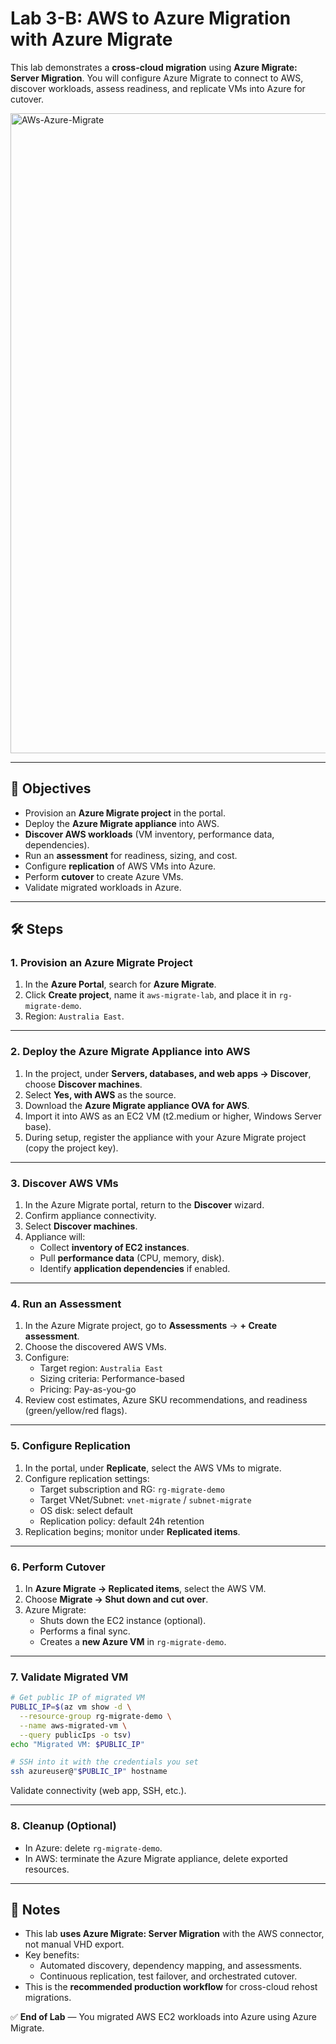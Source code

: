 # Lab 3-B: AWS to Azure Migration with Azure Migrate

This lab demonstrates a **cross-cloud migration** using **Azure Migrate: Server Migration**. You will configure Azure Migrate to connect to AWS, discover workloads, assess readiness, and replicate VMs into Azure for cutover.

<img width="1536" height="1024" alt="AWs-Azure-Migrate" src="https://github.com/user-attachments/assets/6b2d0d4f-a623-4bc2-a524-3e5b0998acc1" />

---

## 🎯 Objectives
- Provision an **Azure Migrate project** in the portal.  
- Deploy the **Azure Migrate appliance** into AWS.  
- **Discover AWS workloads** (VM inventory, performance data, dependencies).  
- Run an **assessment** for readiness, sizing, and cost.  
- Configure **replication** of AWS VMs into Azure.  
- Perform **cutover** to create Azure VMs.  
- Validate migrated workloads in Azure.  

---

## 🛠️ Steps

### 1. Provision an Azure Migrate Project
1. In the **Azure Portal**, search for **Azure Migrate**.  
2. Click **Create project**, name it `aws-migrate-lab`, and place it in `rg-migrate-demo`.  
3. Region: `Australia East`.  

---

### 2. Deploy the Azure Migrate Appliance into AWS
1. In the project, under **Servers, databases, and web apps → Discover**, choose **Discover machines**.  
2. Select **Yes, with AWS** as the source.  
3. Download the **Azure Migrate appliance OVA for AWS**.  
4. Import it into AWS as an EC2 VM (t2.medium or higher, Windows Server base).  
5. During setup, register the appliance with your Azure Migrate project (copy the project key).  

---

### 3. Discover AWS VMs
1. In the Azure Migrate portal, return to the **Discover** wizard.  
2. Confirm appliance connectivity.  
3. Select **Discover machines**.  
4. Appliance will:  
   - Collect **inventory of EC2 instances**.  
   - Pull **performance data** (CPU, memory, disk).  
   - Identify **application dependencies** if enabled.  

---

### 4. Run an Assessment
1. In the Azure Migrate project, go to **Assessments** → **+ Create assessment**.  
2. Choose the discovered AWS VMs.  
3. Configure:  
   - Target region: `Australia East`  
   - Sizing criteria: Performance-based  
   - Pricing: Pay-as-you-go  
4. Review cost estimates, Azure SKU recommendations, and readiness (green/yellow/red flags).  

---

### 5. Configure Replication
1. In the portal, under **Replicate**, select the AWS VMs to migrate.  
2. Configure replication settings:  
   - Target subscription and RG: `rg-migrate-demo`  
   - Target VNet/Subnet: `vnet-migrate` / `subnet-migrate`  
   - OS disk: select default  
   - Replication policy: default 24h retention  
3. Replication begins; monitor under **Replicated items**.  

---

### 6. Perform Cutover
1. In **Azure Migrate → Replicated items**, select the AWS VM.  
2. Choose **Migrate → Shut down and cut over**.  
3. Azure Migrate:  
   - Shuts down the EC2 instance (optional).  
   - Performs a final sync.  
   - Creates a **new Azure VM** in `rg-migrate-demo`.  

---

### 7. Validate Migrated VM

```bash
# Get public IP of migrated VM
PUBLIC_IP=$(az vm show -d \
  --resource-group rg-migrate-demo \
  --name aws-migrated-vm \
  --query publicIps -o tsv)
echo "Migrated VM: $PUBLIC_IP"

# SSH into it with the credentials you set
ssh azureuser@"$PUBLIC_IP" hostname
```

Validate connectivity (web app, SSH, etc.).  

---

### 8. Cleanup (Optional)
- In Azure: delete `rg-migrate-demo`.  
- In AWS: terminate the Azure Migrate appliance, delete exported resources.  

---

## 📘 Notes
- This lab **uses Azure Migrate: Server Migration** with the AWS connector, not manual VHD export.  
- Key benefits:  
  - Automated discovery, dependency mapping, and assessments.  
  - Continuous replication, test failover, and orchestrated cutover.  
- This is the **recommended production workflow** for cross-cloud rehost migrations.  

✅ **End of Lab** — You migrated AWS EC2 workloads into Azure using Azure Migrate.  
